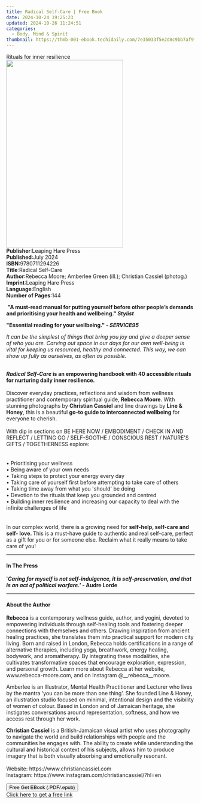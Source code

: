 ```yaml
---
title: Radical Self-Care | Free Book
date: 2024-10-24 19:25:23
updated: 2024-10-26 11:24:51
categories:
  - Body, Mind & Spirit
thumbnail: https://thmb-001-ebook.techidaily.com/7e35033f5e2d8c9bb7af9fe73e33eeaa5ddd53282be2e97c1a775eca00f3ea49.jpg
---
```

<main id="book-container">
  <div class="flex flex-col">
    <div class="book-brief flex-1 py-6 px-4 sm:p-6 md:py-10 md:px-8">
      <!-- brief-->
      <div class="book-brief-main">Rituals for inner resilience</div>
    </div>
    <div
      class="book-meta-info flex-1 grid gap-4 col-start-1 col-end-3 row-start-1 sm:mb-6 sm:grid-cols-4 lg:gap-6 lg:col-start-2 lg:row-end-6 lg:row-span-6 lg:mb-0"
    >
      <div
        class="book-meta-info-left place-content-center mt-4 p-4 text-sm leading-6 col-start-2 col-span-2 dark:text-slate-400"
      >
        <img
          class="w-full h-500 object-cover rounded-lg sm:h-255 sm:col-span-2 lg:col-span-full"
          src="https://img-001-ebook.techidaily.com/c334e7ed7b23e91b4c23f9a7bc387175c8ebbc1fa22b3ae48425c418f9a7af95.jpg"
          alt=""
          width="312"
          height="500"
        />
      </div>
      <div
        class="book-meta-info-right mt-2 col-start-1 row-start-2 col-span-3 self-center"
      >
        <!-- meta data  -->
        <div class="flex flex-col px-4 md:px-8">
          <div class="flex-1">
            <strong>Publisher</strong>:<span class="px-2"
              >Leaping Hare Press</span
            >
          </div>
          <div class="flex-1">
            <strong>Published</strong>:<span class="px-2">July 2024</span>
          </div>
          <div class="flex-1">
            <strong>ISBN</strong>:<span class="px-2">9780711294226</span>
          </div>
          <div class="flex-1">
            <strong>Title</strong>:<span class="px-2">Radical Self-Care</span>
          </div>
          <div class="flex-1">
            <strong>Author</strong>:<span class="px-2"
              >Rebecca Moore; Amberlee Green (ill.); Christian Cassiel
              (photog.)</span
            >
          </div>
          <div class="flex-1">
            <strong>Imprint</strong>:<span class="px-2"
              >Leaping Hare Press</span
            >
          </div>
          <div class="flex-1">
            <strong>Language</strong>:<span class="px-2">English</span>
          </div>
          <div class="flex-1">
            <strong>Number of Pages</strong>:<span class="px-2">144</span>
          </div>
        </div>
      </div>
    </div>
    <div class="book-description flex-1 py-6 px-4 sm:p-6 md:py-10 md:px-8">
      <div class="book-description-main">
        <div accordion-content="" id="description">
          <p>
            <b
              >&nbsp;"A must-read manual for putting yourself before other
              people’s demands and prioritising your health and wellbeing."
              <i>Stylist</i></b
            >
          </p>
          <p>
            <b
              >"Essential reading for your wellbeing." -
              <i>SERVICE95</i>&nbsp;</b
            >
          </p>
          <p>
            <i
              >It can be the simplest of things that bring you joy and give a
              deeper sense of who you are. Carving out space in our days for our
              own well-being is vital for keeping us resourced, healthy and
              connected. This way, we can show up fully as ourselves, as often
              as possible.<br /><br
            /></i>
          </p>
          <p>
            <b
              ><i>Radical Self-Care</i> is an empowering handbook with 40
              accessible rituals for nurturing daily inner resilience.
              <br /><br /></b
            >Discover everyday practices, reflections and wisdom from wellness
            practitioner and contemporary spiritual guide, <b>Rebecca Moore</b>.
            With stunning photographs by <b>Christian Cassiel</b> and line
            drawings by <b>Line &amp; Honey</b>, this is a beautiful
            <b>go-to guide to interconnected wellbeing</b> for everyone to
            cherish.<br /><br />With dip in sections on BE HERE NOW / EMBODIMENT
            / CHECK IN AND REFLECT / LETTING GO / SELF-SOOTHE / CONSCIOUS REST /
            NATURE'S GIFTS / TOGETHERNESS explore:<br /><br /><br />•
            Prioritising your wellness<br />• Being aware of your own needs<br />•
            Taking steps to protect your energy every day<br />• Taking care of
            yourself first before attempting to take care of others<br />•
            Taking time away from what you 'should' be doing<br />• Devotion to
            the rituals that keep you grounded and centred<br />• Building inner
            resilience and increasing our capacity to deal with the infinite
            challenges of life<br /><br /><br />In our complex world, there is a
            growing need for <b>self-help, self-care and self- love. </b>This is
            a must-have guide to authentic and real self-care, perfect as a gift
            for you or for someone else. Reclaim what it really means to take
            care of you!
          </p>
        </div>
        <div class="accordion-fader"></div>
      </div>
    </div>
    <div class="book-excerpts flex-1 py-6 px-4 sm:p-6 md:py-10 md:px-8">
      <!-- excerpts-->
      <div class="book-excerpts-main">
        <hr />
        <h4 class="placeholder placeholder-heading">
          <span>In The Press</span>
        </h4>
        <p>
          '<b
            ><i
              >Caring for myself is not self-indulgence, it is
              self-preservation, and that is an act of political
              warfare.'&nbsp;</i
            >- Audre Lorde</b
          >
        </p>
      </div>
    </div>
    <div class="book-about-author flex-1 py-6 px-4 sm:p-6 md:py-10 md:px-8">
      <!-- about author-->
      <div class="book-main-author-main">
        <hr />
        <h4 class="placeholder placeholder-heading">
          <span>About the Author</span>
        </h4>
        <p></p>
        <p>
          <b>Rebecca</b> is a contemporary wellness guide, author, and yogini,
          devoted to empowering individuals through self-healing tools and
          fostering deeper connections with themselves and others. Drawing
          inspiration from ancient healing practices, she translates them into
          practical support for modern city living. Born and raised in London,
          Rebecca holds certifications in a range of alternative therapies,
          including yoga, breathwork, energy healing, bodywork, and
          aromatherapy. By integrating these modalities, she cultivates
          transformative spaces that encourage exploration, expression, and
          personal growth. Learn more about Rebecca at her website,
          <span>www.rebecca-moore.com</span>, and on Instagram
          @__rebecca__moore.
        </p>
        <p>
          Amberlee is an Illustrator, Mental Health Practitioner and Lecturer
          who lives by the mantra ‘you can be more than one thing’. She
          founded<span>&nbsp;Line &amp; Honey</span>, an illustration studio
          focused on minimal, intentional design and the visibility of women of
          colour. Based in London and of Jamaican heritage, she instigates
          conversations around representation, softness, and how we access rest
          through her work.&nbsp;
        </p>
        <p>
          <b>Christian Cassiel</b> is a British-Jamaican visual artist who uses
          photography to navigate the world and build relationships with people
          and the communities he engages with. The ability to create while
          understanding the cultural and historical context of his subjects,
          allows him to produce imagery that is both visually absorbing and
          emotionally resonant.<br /><br />Website:
          https://www.christiancassiel.com<br />Instagram:
          https://www.instagram.com/christiancassiel/?hl=en
        </p>
        <p></p>
      </div>
    </div>
    <div class="book-free-get flex-1 py-6 px-4 sm:p-6 md:py-10 md:px-8">
      <button
        id="btn-free-get"
        class="bg-blue-500 hover:bg-blue-700 text-white font-bold py-2 px-4 rounded"
      >
        Free Get EBook (.PDF/.epub)
      </button>
      <div id="countdown-display" class="px-2 text-lg mt-2"></div>
      <a
        id="free-link"
        class="hidden bg-blue-500 hover:bg-blue-700 text-white font-bold py-2 px-4 rounded"
        href="https://www.ebooks.com/en-us/book/211149654/radical-self-care/rebecca-moore/"
        target="_blank"
        >Click here to get a free link</a
      >
    </div>
    <script>
      let countdownTime = 0;
      let countdownInterval = null;
      document
        .getElementById('btn-free-get')
        .addEventListener('click', startCountdown);
      function startCountdown() {
        countdownTime = new Date().getTime() + 60000 * 3;
        countdownInterval = setInterval(updateCountdown, 1000);
        document.getElementById('btn-free-get').disabled = true;
        document
          .getElementById('btn-free-get')
          .classList.add('bg-gray-500', 'cursor-not-allowed');
      }
      function updateCountdown() {
        let currentTime = new Date().getTime();
        let timeLeft = countdownTime - currentTime;
        let secondsLeft = Math.floor(timeLeft / 1000);
        document.getElementById('countdown-display').innerHTML =
          `Remaining time: ${secondsLeft} seconds.`;
        if (secondsLeft <= 0) {
          clearInterval(countdownInterval);
          document.getElementById('btn-free-get').classList.add('hidden');
          document.getElementById('free-link').classList.remove('hidden');
          document.getElementById('countdown-display').innerHTML = '';
        }
      }
    </script>
  </div>
</main>
